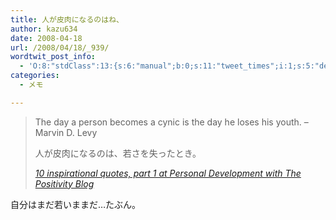 ```yaml
---
title: 人が皮肉になるのはね、
author: kazu634
date: 2008-04-18
url: /2008/04/18/_939/
wordtwit_post_info:
  - 'O:8:"stdClass":13:{s:6:"manual";b:0;s:11:"tweet_times";i:1;s:5:"delay";i:0;s:7:"enabled";i:1;s:10:"separation";s:2:"60";s:7:"version";s:3:"3.7";s:14:"tweet_template";b:0;s:6:"status";i:2;s:6:"result";a:0:{}s:13:"tweet_counter";i:2;s:13:"tweet_log_ids";a:1:{i:0;i:3897;}s:9:"hash_tags";a:0:{}s:8:"accounts";a:1:{i:0;s:7:"kazu634";}}'
categories:
  - メモ

---
```

<div class="section">
<blockquote title="10 inspirational quotes, part 1 at Personal Development with The Positivity Blog" cite="http://www.positivityblog.com/index.php/2006/09/23/10-inspirational-quotes/">
<p>
      The day a person becomes a cynic is the day he loses his youth. &#8211; Marvin D. Levy
</p>
    
<p>
      人が皮肉になるのは、若さを失ったとき。
</p>
    
<p>
<cite><a href="http://www.positivityblog.com/index.php/2006/09/23/10-inspirational-quotes/" onclick="__gaTracker('send', 'event', 'outbound-article', 'http://www.positivityblog.com/index.php/2006/09/23/10-inspirational-quotes/', '10 inspirational quotes, part 1 at Personal Development with The Positivity Blog');" target="_blank">10 inspirational quotes, part 1 at Personal Development with The Positivity Blog</a></cite>
</p>
</blockquote>
  
<p>
    自分はまだ若いままだ…たぶん。
</p>
</div>